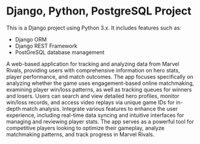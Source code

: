 # Django, Python, PostgreSQL Project
This is a Django project using Python 3.x. It includes features such as:
- Django ORM
- Django REST Framework
- PostGreSQL database management

A web-based application for tracking and analyzing data from Marvel Rivals, providing users with comprehensive information on hero stats, player performance, and match outcomes. The app focuses specifically on analyzing whether the game uses engagement-based online matchmaking, examining player win/loss patterns, as well as tracking queues for winners and losers. Users can search and view detailed hero profiles, monitor win/loss records, and access video replays via unique game IDs for in-depth match analysis. Integrate various features to enhance the user experience, including real-time data syncing and intuitive interfaces for managing and reviewing player stats. The app serves as a powerful tool for competitive players looking to optimize their gameplay, analyze matchmaking patterns, and track progress in Marvel Rivals.

